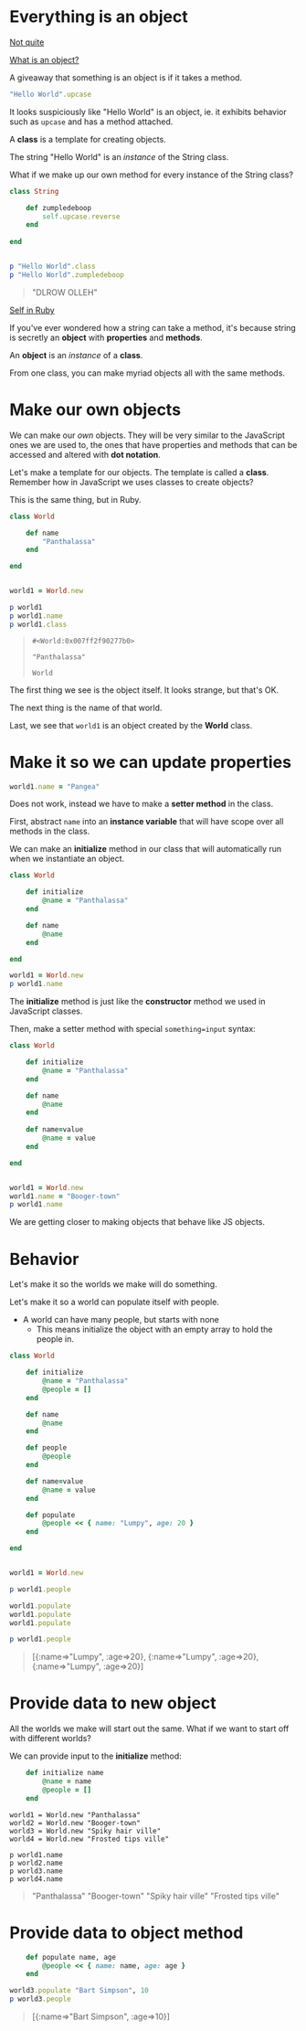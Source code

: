# Everything is an object

[Not quite](http://rubylearning.com/blog/2010/09/27/almost-everything-is-an-object-and-everything-is-almost-an-object/)

[What is an object?](https://rubymonk.com/learning/books/4-ruby-primer-ascent/chapters/39-ruby-s-object-model/lessons/127-object-identity-what-is-an-object)

A giveaway that something is an object is if it takes a method.

```ruby
"Hello World".upcase
```

It looks suspiciously like "Hello World" is an object, ie. it exhibits behavior such as `upcase` and has a method attached.

A **class** is a template for creating objects.

The string "Hello World" is an _instance_ of the String class.

What if we make up our own method for every instance of the String class?

```ruby
class String

	def zumpledeboop
		self.upcase.reverse
	end
	
end


p "Hello World".class
p "Hello World".zumpledeboop
```

> "DLROW OLLEH"

[Self in Ruby](https://hackhands.com/three-golden-rules-understand-self-ruby/)

If you've ever wondered how a string can take a method, it's because string is secretly an **object** with **properties** and **methods**.

An **object** is an _instance_ of a **class**.

From one class, you can make myriad objects all with the same methods.

# Make our own objects

We can make our _own_ objects. They will be very similar to the JavaScript ones we are used to, the ones that have properties and methods that can be accessed and altered with **dot notation**.

Let's make a template for our objects. The template is called a **class**. Remember how in JavaScript we uses classes to create objects?

This is the same thing, but in Ruby.

```ruby
class World

	def name
		"Panthalassa"
	end

end


world1 = World.new

p world1
p world1.name
p world1.class
```

> `#<World:0x007ff2f90277b0>`
> 
> `"Panthalassa"`
> 
> `World`

The first thing we see is the object itself. It looks strange, but that's OK.

The next thing is the name of that world.

Last, we see that `world1` is an object created by the **World** class.

# Make it so we can update properties

```ruby
world1.name = "Pangea"
```

Does not work, instead we have to make a **setter method** in the class.

First, abstract `name` into an **instance variable** that will have scope over all methods in the class.

We can make an **initialize** method in our class that will automatically run when we instantiate an object.

```ruby
class World

	def initialize
		@name = "Panthalassa"
	end

	def name
		@name
	end

end

world1 = World.new
p world1.name
```

The **initialize** method is just like the **constructor** method we used in JavaScript classes.

Then, make a setter method with special
`something=input` syntax:

```ruby
class World

	def initialize
		@name = "Panthalassa"
	end

	def name
		@name
	end
	
	def name=value
		@name = value
	end

end


world1 = World.new
world1.name = "Booger-town"
p world1.name
```

We are getting closer to making objects that behave like JS objects.

# Behavior

Let's make it so the worlds we make will do something.

Let's make it so a world can populate itself with people.

* A world can have many people, but starts with none
	* This means initialize the object with an empty array to hold the people in.

```ruby
class World

	def initialize
		@name = "Panthalassa"
		@people = []
	end

	def name
		@name
	end

	def people
		@people
	end

	def name=value
		@name = value
	end

	def populate
		@people << { name: "Lumpy", age: 20 }
	end

end


world1 = World.new

p world1.people

world1.populate
world1.populate
world1.populate

p world1.people
```

> [{:name=>"Lumpy", :age=>20}, {:name=>"Lumpy", :age=>20}, {:name=>"Lumpy", :age=>20}]

# Provide data to new object

All the worlds we make will start out the same. What if we want to start off with different worlds?

We can provide input to the **initialize** method:

```ruby
	def initialize name
		@name = name
		@people = []
	end
```

```
world1 = World.new "Panthalassa"
world2 = World.new "Booger-town"
world3 = World.new "Spiky hair ville"
world4 = World.new "Frosted tips ville"
```

```
p world1.name
p world2.name
p world3.name
p world4.name
```


>"Panthalassa"
"Booger-town"
"Spiky hair ville"
"Frosted tips ville"

# Provide data to object method

```ruby
	def populate name, age
		@people << { name: name, age: age }
	end
```

```ruby
world3.populate "Bart Simpson", 10
p world3.people
```

> [{:name=>"Bart Simpson", :age=>10}]














